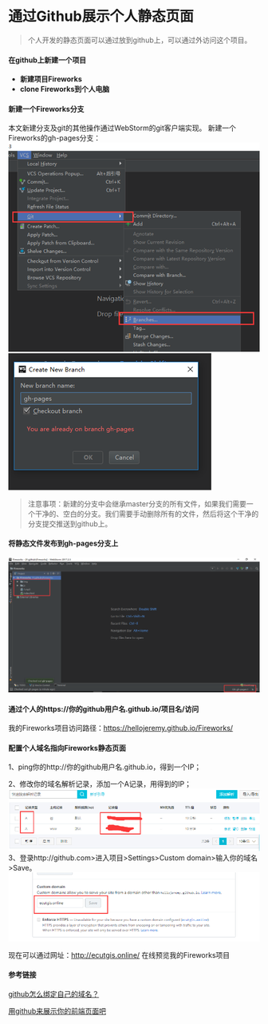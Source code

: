 # 通过Github展示个人静态页面

>个人开发的静态页面可以通过放到github上，可以通过外访问这个项目。

#### 在github上新建一个项目
- **新建项目Fireworks**
- **clone Fireworks到个人电脑**
#### 新建一个Fireworks分支

本文新建分支及git的其他操作通过WebStorm的git客户端实现。
新建一个Fireworks的gh-pages分支：
![图一](https://github.com/HelloJeremy/Fireworks/blob/master/pic/new%20branch1.png?raw=true)
![2](https://github.com/HelloJeremy/Fireworks/blob/master/pic/addBranch2.png?raw=true)

>注意事项：新建的分支中会继承master分支的所有文件，如果我们需要一个干净的、空白的分支。我们需要手动删除所有的文件，然后将这个干净的分支提交推送到github上。

#### 将静态文件发布到gh-pages分支上
![static pages](https://github.com/HelloJeremy/Fireworks/blob/master/pic/staticPages.png?raw=true)

#### 通过个人的https://你的github用户名.github.io/项目名/访问
我的Fireworks项目访问路径：https://hellojeremy.github.io/Fireworks/
#### 配置个人域名指向Fireworks静态页面
1、ping你的http://你的github用户名.github.io，得到一个IP；

2、修改你的域名解析记录，添加一个A记录，用得到的IP；
![绑定域名](https://github.com/HelloJeremy/Fireworks/blob/master/pic/domain.png?raw=true)
3、登录http://github.com>进入项目>Settings>Custom domain>输入你的域名>Save。
![绑定域名](https://github.com/HelloJeremy/Fireworks/blob/master/pic/setting_domain.png?raw=true)

现在可以通过网址：http://ecutgis.online/ 在线预览我的Fireworks项目



#### 参考链接
[github怎么绑定自己的域名？](https://www.zhihu.com/question/31377141)

[用github来展示你的前端页面吧](https://www.jianshu.com/p/d1ae8f6bdcb8)